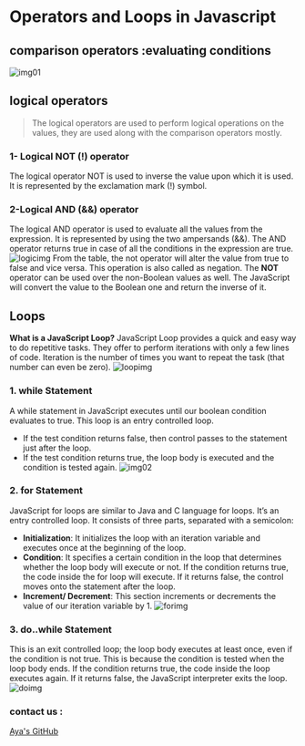 # Operators and Loops in Javascript




## comparison operators :evaluating conditions
![img01](https://www.miltonmarketing.com/wp-content/uploads/2018/04/javascriptcomparisonoperatorsimage041.jpg)


## logical operators
> The logical operators are used to perform logical  operations on the values, they are used along with the  comparison operators mostly.

### 1- Logical NOT (!) operator
The logical operator NOT is used to inverse the value upon which it is used. It is represented by the exclamation mark (!) symbol.
### 2-Logical AND (&&) operator
The logical AND operator is used to evaluate all the values from the expression. It is represented by using the two ampersands (&&). The AND operator returns true in case of all the conditions in the expression are true.
![logicimg](https://cdn.educba.com/academy/wp-content/uploads/2020/01/Logical-Operators-in-JavaScript.jpg)
From the table, the not operator will alter the value from true to false and vice versa. This operation is also called as negation. The **NOT** operator can be used over the non-Boolean values as well. The JavaScript will convert the value to the Boolean one and return the inverse of it.

## Loops 
**What is a JavaScript Loop?**
JavaScript Loop provides a quick and easy way to do repetitive tasks. They offer to perform iterations with only a few lines of code. Iteration is the number of times you want to repeat the task (that number can even be zero).
![loopimg](https://d2h0cx97tjks2p.cloudfront.net/blogs/wp-content/uploads/sites/2/2019/07/JavaScript-Loops.jpg)

### 1. while Statement
A while statement in JavaScript executes until our boolean condition evaluates to true. This loop is an entry controlled loop.

* If the test condition returns false, then control passes to the statement just after the loop.
* If the test condition returns true, the loop body is executed and the condition is tested again.
![img02](https://cdn.journaldev.com/wp-content/uploads/2017/10/while-loop-java.png)

### 2. for Statement
JavaScript for loops are similar to Java and C language for loops. It’s an entry controlled loop. It consists of three parts, separated with a semicolon:

* **Initialization**: It initializes the loop with an iteration variable and executes once at the beginning of the loop.
* **Condition**: It specifies a certain condition in the loop that determines whether the loop body will execute or not.  If the condition returns true, the code inside the for loop will execute. If it returns false, the control moves onto the statement after the loop.
* **Increment/ Decrement**: This section increments or decrements the value of our iteration variable by 1.
![forimg](https://miro.medium.com/max/1832/1*y4XG9mKM-KSzbYoHuh4_-A.png)
### 3. do..while Statement
This is an exit controlled loop; the loop body executes at least once, even if the condition is not true. This is because the condition is tested when the loop body ends. If the condition returns true, the code inside the loop executes again. If it returns false, the JavaScript interpreter exits the loop.
![doimg](https://cdn.journaldev.com/wp-content/uploads/2017/10/java-do-while-loop-1.png)

### contact us :
[Aya's GitHub](https://github.com/Aya-AbuNajm)